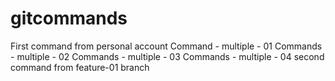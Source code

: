 # gitcommands
First command from personal account
Command - multiple - 01
Commands - multiple - 02
Commands - multiple - 03
Commands - multiple - 04
second command from feature-01 branch